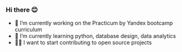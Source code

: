 ### Hi there 😊

- 🔭 I’m currently working on the Practicum by Yandex bootcamp curriculum
- 📗 I’m currently learning python, database design, data analytics
- 👩‍💻 I want to start contributing to open source projects
